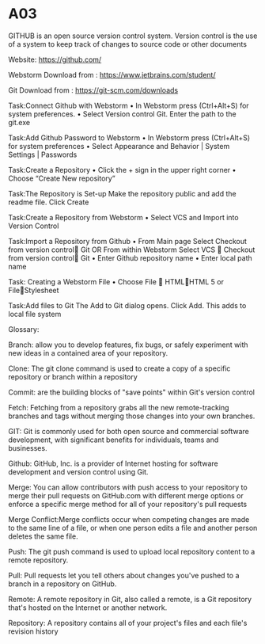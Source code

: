 # A03
GITHUB is an open source version control system. Version control is the use of a system to keep track of changes 
to source code or other documents 

Website: https://github.com/

Webstorm 
Download from : https://www.jetbrains.com/student/ 

Git
Download from : https://git-scm.com/downloads

Task:Connect Github with Webstorm
• In Webstorm press (Ctrl+Alt+S) for system preferences. 
• Select Version control Git. Enter the path to the git.exe

Task:Add Github Password to Webstorm
• In Webstorm press (Ctrl+Alt+S) for system preferences
• Select Appearance and Behavior | System Settings | Passwords

Task:Create a Repository
• Click the + sign in the upper right corner 
• Choose “Create New repository”

Task:The Repository is Set-up
Make the repository public and add the readme file.
Click Create

Task:Create a Repository from Webstorm
• Select VCS and Import into Version Control

Task:Import a Repository from Github
• From Main page Select Checkout from version control Git  OR
From within Webstorm Select VCS  Checkout from version control Git
• Enter Github repository name 
• Enter local path name

Task: Creating a Webstorm File
• Choose File  HTMLHTML 5 or FileStylesheet

Task:Add files to Git
The Add to Git dialog opens.
Click Add. This adds to local file system

Glossary:

Branch: allow you to develop features, fix bugs, or safely experiment with new ideas in a contained area of your repository.

Clone: The git clone command is used to create a copy of a specific repository or branch within a repository

Commit: are the building blocks of "save points" within Git's version control

Fetch: Fetching from a repository grabs all the new remote-tracking branches and tags without merging those changes into your own branches.

GIT: Git is commonly used for both open source and commercial software development, with significant benefits for individuals, teams and businesses.

Github: GitHub, Inc. is a provider of Internet hosting for software development and version control using Git.

Merge: You can allow contributors with push access to your repository to merge their pull requests on GitHub.com with different merge options or enforce a 
specific merge method for all of your repository's pull requests

Merge Conflict:Merge conflicts occur when competing changes are made to the same line of a file, or when one person edits a file and another person deletes the 
same file.

Push: The git push command is used to upload local repository content to a remote repository.

Pull: Pull requests let you tell others about changes you've pushed to a branch in a repository on GitHub.

Remote: A remote repository in Git, also called a remote, is a Git repository that's hosted on the Internet or another network.

Repository: A repository contains all of your project's files and each file's revision history

